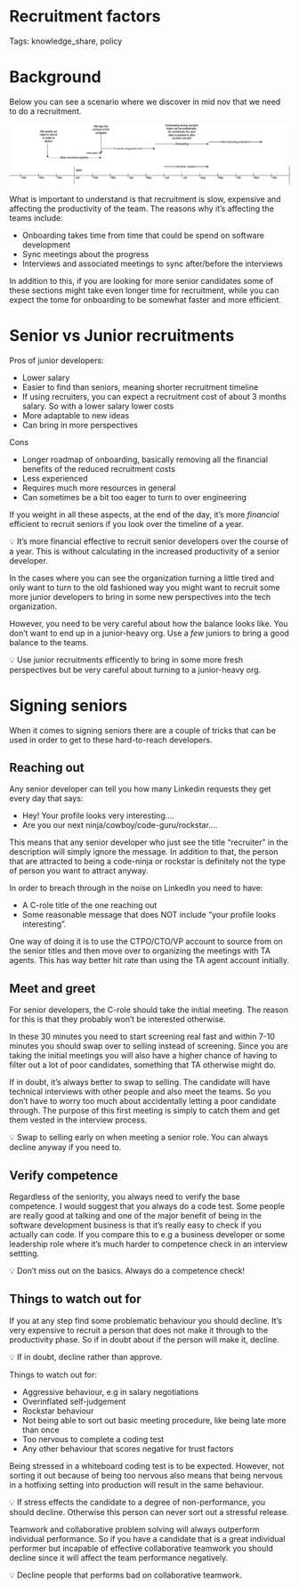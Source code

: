 # Recruitment factors

Tags: knowledge_share, policy

# Background

Below you can see a scenario where we discover in mid nov that we need to do a recruitment. 

![RecruitmentTimeline.drawio.png](resources/RecruitmentTimeline.drawio.png)

What is important to understand is that recruitment is slow, expensive and affecting the productivity of the team. The reasons why it’s affecting the teams include: 

- Onboarding takes time from time that could be spend on software development
- Sync meetings about the progress
- Interviews and associated meetings to sync after/before the interviews

In addition to this, if you are looking for more senior candidates some of these sections might take even longer time for recruitment, while you can expect the tome for onboarding to be somewhat faster and more efficient. 

# Senior vs Junior recruitments

Pros of junior developers: 

- Lower salary
- Easier to find than seniors, meaning shorter recruitment timeline
- If using recruiters, you can expect a recruitment cost of about 3 months salary. So with a lower salary lower costs
- More adaptable to new ideas
- Can bring in more perspectives

Cons

- Longer roadmap of onboarding, basically removing all the financial benefits of the reduced recruitment costs
- Less experienced
- Requires much more resources in general
- Can sometimes be a bit too eager to turn to over engineering

If you weight in all these aspects, at the end of the day, it’s more *financial* efficient to recruit seniors if you look over the timeline of a year. 

<aside>
💡 It’s more financial effective to recruit senior developers over the course of a year. This is without calculating in the increased productivity of a senior developer.

</aside>

In the cases where you can see the organization turning a little tired and only want to turn to the old fashioned way you might want to recruit some more junior developers to bring in some new perspectives into the tech organization. 

However, you need to be very careful about how the balance looks like. You don’t want to end up in a junior-heavy org. Use a *few* juniors to bring a good balance to the teams. 

<aside>
💡 Use junior recruitments efficently to bring in some more fresh perspectives but be very careful about turning to a junior-heavy org.

</aside>

# Signing seniors

When it comes to signing seniors there are a couple of tricks that can be used in order to get to these hard-to-reach developers. 

## Reaching out

Any senior developer can tell you how many Linkedin requests they get every day that says: 

- Hey! Your profile looks very interesting….
- Are you our next ninja/cowboy/code-guru/rockstar….

This means that any senior developer who just see the title “recruiter” in the description will simply ignore the message. In addition to that, the person that are attracted to being a code-ninja or rockstar is definitely not the type of person you want to attract anyway. 

In order to breach through in the noise on LinkedIn you need to have: 

- A C-role title of the one reaching out
- Some reasonable message that does NOT include “your profile looks interesting”.

One way of doing it is to use the CTPO/CTO/VP account to source from on the senior titles and then move over to organizing the meetings with TA agents. This has way better hit rate than using the TA agent account initially. 

## Meet and greet

For senior developers, the C-role should take the initial meeting. The reason for this is that they probably won’t be interested otherwise. 

In these 30 minutes you need to start screening real fast and within 7-10 minutes you should swap over to selling instead of screening. Since you are taking the initial meetings you will also have a higher chance of having to filter out a lot of poor candidates, something that TA otherwise might do. 

If in doubt, it’s always better to swap to selling. The candidate will have technical interviews with other people and also meet the teams. So you don’t have to worry too much about accidentally letting a poor candidate through. The purpose of this first meeting is simply to catch them and get them vested in the interview process. 

<aside>
💡 Swap to selling early on when meeting a senior role. You can always decline anyway if you need to.

</aside>

## Verify competence

Regardless of the seniority, you always need to verify the base competence. I would suggest that you always do a code test. Some people are really good at talking and one of the major benefit of being in the software development business is that it’s really easy to check if you actually can code. If you compare this to e.g a business developer or some leadership role where it’s much harder to competence check in an interview settting. 

<aside>
💡 Don’t miss out on the basics. Always do a competence check!

</aside>

## Things to watch out for

If you at any step find some problematic behaviour you should decline. It’s very expensive to recruit a person that does not make it through to the productivity phase. So if in doubt about if the person will make it, decline. 

<aside>
💡 If in doubt, decline rather than approve.

</aside>

Things to watch out for: 

- Aggressive behaviour, e.g in salary negotiations
- Overinflated self-judgement
- Rockstar behaviour
- Not being able to sort out basic meeting procedure, like being late more than once
- Too nervous to complete a coding test
- Any other behaviour that scores negative for trust factors

Being stressed in a whiteboard coding test is to be expected. However, not sorting it out because of being too nervous also means that being nervous in a hotfixing setting into production will result in the same behaviour. 

<aside>
💡 If stress effects the candidate to a degree of non-performance, you should decline. Otherwise this person can never sort out a stressful release.

</aside>

Teamwork and collaborative problem solving will always outperform individual performance. So if you have a candidate that is a great individual performer but incapable of effective collaborative teamwork you should decline since it will affect the team performance negatively. 

<aside>
💡 Decline people that performs bad on collaborative teamwork.

</aside>